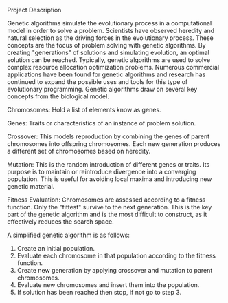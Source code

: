 Project Description

Genetic algorithms simulate the evolutionary process in a computational model 
in order to solve a problem. Scientists have observed heredity and natural 
selection as the driving forces in the evolutionary process. These concepts 
are the focus of problem solving with genetic algorithms. By creating 
"generations" of solutions and simulating evolution, an optimal solution can 
be reached. Typically, genetic algorithms are used to solve complex resource 
allocation optimization problems. Numerous commercial applications have been 
found for genetic algorithms and research has continued to expand the possible 
uses and tools for this type of evolutionary programming. Genetic algorithms 
draw on several key concepts from the biological model.

Chromosomes:      Hold a list of elements know as genes.

Genes:            Traits or characteristics of an instance of problem solution.

Crossover:        This models reproduction by combining the genes of parent 
chromosomes into offspring chromosomes. Each new generation produces a 
different set of chromosomes based on heredity.

Mutation:         This is the random introduction of different genes or traits. 
Its purpose is to maintain or reintroduce divergence into a converging 
population. This is useful for avoiding local maxima and introducing new 
genetic material.

Fitness Evaluation: Chromosomes are assessed according to a fitness function. 
Only the "fittest" survive to the next generation. This is the key part of the 
genetic algorithm and is the most difficult to construct, as it effectively 
reduces the search space.

A simplified genetic algorithm is as follows:
1) Create an initial population.
2) Evaluate each chromosome in that population according to the fitness 
function.
3) Create new generation by applying crossover and mutation to parent 
chromosomes.
4) Evaluate new chromosomes and insert them into the population.
5)  If solution has been reached then stop, if not go to step 3.
